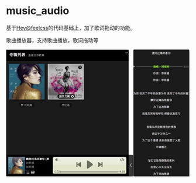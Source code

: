 # music_audio

基于[Hey@feelcss](http://www.feelcss.com/html5-music-player-synchronous-display-lyrics.html)的代码基础上，加了歌词拖动的功能。

歌曲播放器，支持歌曲播放，歌词拖动等

![](/images/fm.png)
